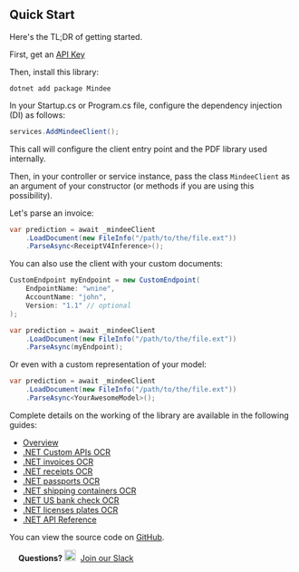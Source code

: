 ﻿## Quick Start
Here's the TL;DR of getting started.

First, get an [API Key](https://developers.mindee.com/docs/create-api-key)

Then, install this library:
```shell
dotnet add package Mindee
```

In your Startup.cs or Program.cs file, configure the dependency injection (DI) as follows:
```csharp
services.AddMindeeClient();
```

This call will configure the client entry point and the PDF library used internally.

Then, in your controller or service instance, pass the class ``MindeeClient`` as an argument of your constructor
(or methods if you are using this possibility).

Let's parse an invoice:
```csharp
var prediction = await _mindeeClient
    .LoadDocument(new FileInfo("/path/to/the/file.ext"))
    .ParseAsync<ReceiptV4Inference>();
```

You can also use the client with your custom documents:
```csharp
CustomEndpoint myEndpoint = new CustomEndpoint(
    EndpointName: "wnine",
    AccountName: "john",
    Version: "1.1" // optional
);

var prediction = await _mindeeClient
    .LoadDocument(new FileInfo("/path/to/the/file.ext"))
    .ParseAsync(myEndpoint);
```

Or even with a custom representation of your model:
```csharp
var prediction = await _mindeeClient
    .LoadDocument(new FileInfo("/path/to/the/file.ext"))
    .ParseAsync<YourAwesomeModel>();
```

Complete details on the working of the library are available in the following guides: 
* [Overview](dotnet-getting-started.md)
* [.NET Custom APIs OCR](dotnet-api-builder.md)
* [.NET invoices OCR](dotnet-invoice-ocr.md)
* [.NET receipts OCR](dotnet-receipt-ocr.md)
* [.NET passports OCR](dotnet-passport-ocr.md)
* [.NET shipping containers OCR](dotnet-shipping-containers-ocr.md)
* [.NET US bank check OCR](dotnet-us-bank-check-ocr.md)
* [.NET licenses plates OCR](dotnet-licenses-plates-ocr.md)
* [.NET API Reference](api-reference/Mindee/index.md)

You can view the source code on [GitHub](https://github.com/mindee/mindee-api-dotnet).

&nbsp;
&nbsp;
**Questions?**
<img alt="Slack Logo Icon" style="display:inline!important" src="https://files.readme.io/5b83947-Slack.png" width="20" height="20">&nbsp;&nbsp;[Join our Slack](https://mindee-community.slack.com/join/shared_invite/zt-1jv6nawjq-FDgFcF2T5CmMmRpl9LLptw#/shared-invite/email)
